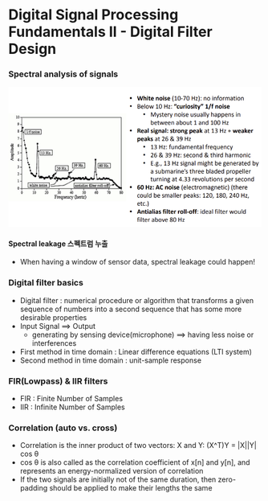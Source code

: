 # Digital Signal Processing Fundamentals II - Digital Filter Design
### Spectral analysis of signals 

<img src="md-images/image-20220407090641580.png" alt="image-20220407090641580" style="zoom:67%;" />

#### Spectral leakage 스펙트럼 누출

* When having a window of sensor data, spectral leakage could happen!



### Digital filter basics

* Digital filter : numerical procedure or algorithm that transforms a given sequence of numbers into a second sequence that has some more desirable properties
* Input Signal ==> Output 
  * generating by sensing device(microphone) ==> having less noise or interferences
* First method in time domain : Linear difference equations (LTI system)
* Second method in time domain : unit-sample response



### FIR(Lowpass) & IIR filters

* FIR : Finite Number of Samples
* IIR : Infinite Number of Samples



### Correlation (auto vs. cross)

* Correlation is the inner product of two vectors: X and Y: (X^T)Y = |X||Y| cos θ 
* cos θ is also called as the correlation coefficient of x[n] and y[n], and represents an energy-normalized version of correlation 
* If the two signals are initially not of the same duration, then zero-padding should be applied to make their lengths the same
